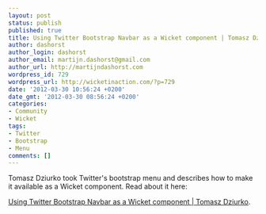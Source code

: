 ```yaml
---
layout: post
status: publish
published: true
title: Using Twitter Bootstrap Navbar as a Wicket component | Tomasz Dziurko
author: dashorst
author_login: dashorst
author_email: martijn.dashorst@gmail.com
author_url: http://martijndashorst.com
wordpress_id: 729
wordpress_url: http://wicketinaction.com/?p=729
date: '2012-03-30 10:56:24 +0200'
date_gmt: '2012-03-30 08:56:24 +0200'
categories:
- Community
- Wicket
tags:
- Twitter
- Bootstrap
- Menu
comments: []
---
```

<p>Tomasz Dziurko took Twitter's bootstrap menu and describes how to make it available as a Wicket component. Read about it here:</p>
<p><a href='http://tomaszdziurko.pl/2012/03/wicket-and-twitter-bootstrap-navbar/'>Using Twitter Bootstrap Navbar as a Wicket component | Tomasz Dziurko</a>.</p>
